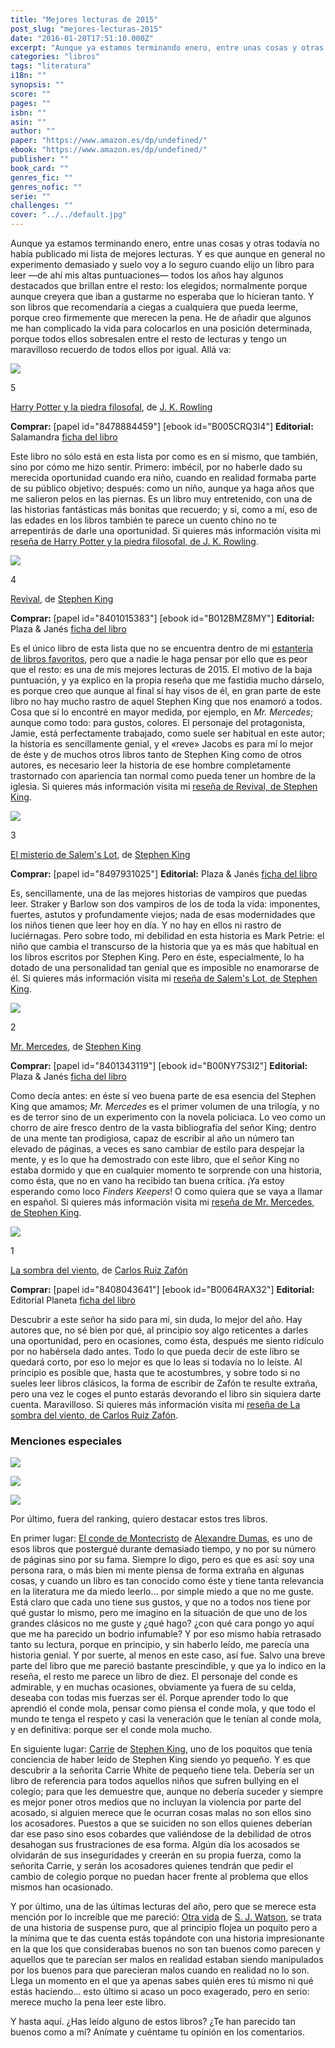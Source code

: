```yaml
---
title: "Mejores lecturas de 2015"
post_slug: "mejores-lecturas-2015"
date: "2016-01-20T17:51:10.000Z"
excerpt: "Aunque ya estamos terminando enero, entre unas cosas y otras todavía no había publicado mi lista de mejores lecturas de 2015. Todos estos son libros que recomendaría a ciegas a cualquiera que pueda leerme, porque creo firmemente que merecen la pena."
categories: "libros"
tags: "literatura"
i18n: ""
synopsis: ""
score: ""
pages: ""
isbn: ""
asin: ""
author: ""
paper: "https://www.amazon.es/dp/undefined/"
ebook: "https://www.amazon.es/dp/undefined/"
publisher: ""
book_card: ""
genres_fic: ""
genres_nofic: ""
serie: ""
challenges: ""
cover: "../../default.jpg"
---
```


Aunque ya estamos terminando enero, entre unas cosas y otras todavía no había publicado mi lista de mejores lecturas. Y es que aunque en general no experimento demasiado y suelo voy a lo seguro cuando elijo un libro para leer —de ahí mis altas puntuaciones— todos los años hay algunos destacados que brillan entre el resto: los elegidos; normalmente porque aunque creyera que iban a gustarme no esperaba que lo hicieran tanto. Y son libros que recomendaría a ciegas a cualquiera que pueda leerme, porque creo firmemente que merecen la pena. He de añadir que algunos me han complicado la vida para colocarlos en una posición determinada, porque todos ellos sobresalen entre el resto de lecturas y tengo un maravilloso recuerdo de todos ellos por igual. Allá va:

![](images/harry-potter-piedra-filosofal-p.jpg)

5

[Harry Potter y la piedra filosofal](http://fjp.es/harry-potter-y-la-piedra-filosofal-de-j-k-rowling/), de [J. K. Rowling](http://fjp.es/autor/j-k-rowling/)

**Comprar:** \[papel id="8478884459"\] \[ebook id="B005CRQ3I4"\] **Editorial:** Salamandra [ficha del libro](http://salamandra.info/libro/harry-potter-y-piedra-filosofal)

Este libro no sólo está en esta lista por como es en sí mismo, que también, sino por cómo me hizo sentir. Primero: imbécil, por no haberle dado su merecida oportunidad cuando era niño, cuando en realidad formaba parte de su público objetivo; después: como un niño, aunque ya haga años que me salieron pelos en las piernas. Es un libro muy entretenido, con una de las historias fantásticas más bonitas que recuerdo; y si, como a mí, eso de las edades en los libros también te parece un cuento chino no te arrepentirás de darle una oportunidad. Si quieres más información visita mi [reseña de Harry Potter y la piedra filosofal, de J. K. Rowling](http://fjp.es/harry-potter-y-la-piedra-filosofal-de-j-k-rowling/).

![](images/revival-p.jpg)

4

[Revival](http://fjp.es/revival-de-stephen-king/), de [Stephen King](http://fjp.es/autor/stephen-king/)

**Comprar:** \[papel id="8401015383"\] \[ebook id="B012BMZ8MY"\] **Editorial:** Plaza & Janés [ficha del libro](http://www.megustaleer.com/libro/revival/ES0127675)

Es el único libro de esta lista que no se encuentra dentro de mi [estantería de libros favoritos](http://fjp.es/puntuacion/favoritos/), pero que a nadie le haga pensar por ello que es peor que el resto: es una de mis mejores lecturas de 2015. El motivo de la baja puntuación, y ya explico en la propia reseña que me fastidia mucho dárselo, es porque creo que aunque al final sí hay visos de él, en gran parte de este libro no hay mucho rastro de aquel Stephen King que nos enamoró a todos. Cosa que sí lo encontré en mayor medida, por ejemplo, en _Mr. Mercedes_; aunque como todo: para gustos, colores. El personaje del protagonista, Jamie, está perfectamente trabajado, como suele ser habitual en este autor; la historia es sencillamente genial, y el «reve» Jacobs es para mí lo mejor de éste y de muchos otros libros tanto de Stephen King como de otros autores, es necesario leer la historia de ese hombre completamente trastornado con apariencia tan normal como pueda tener un hombre de la iglesia. Si quieres más información visita mi [reseña de Revival, de Stephen King](http://fjp.es/revival-de-stephen-king/).

![](images/salems-lot-p.jpg)

3

[El misterio de Salem's Lot](http://fjp.es/el-misterio-de-salems-lot-de-stephen-king/), de [Stephen King](http://fjp.es/autor/stephen-king/)

**Comprar:** \[papel id="8497931025"\] **Editorial:** Plaza & Janés [ficha del libro](http://www.megustaleer.com/libro/el-misterio-de-salems-lot/ES0003790)

Es, sencillamente, una de las mejores historias de vampiros que puedas leer. Straker y Barlow son dos vampiros de los de toda la vida: imponentes, fuertes, astutos y profundamente viejos; nada de esas modernidades que los niños tienen que leer hoy en día. Y no hay en ellos ni rastro de luciérnagas. Pero sobre todo, mi debilidad en esta historia es Mark Petrie: el niño que cambia el transcurso de la historia que ya es más que habitual en los libros escritos por Stephen King. Pero en éste, especialmente, lo ha dotado de una personalidad tan genial que es imposible no enamorarse de él. Si quieres más información visita mi [reseña de Salem's Lot, de Stephen King](http://fjp.es/el-misterio-de-salems-lot-de-stephen-king/).

![](images/mr-mercedes-p.jpg)

2

[Mr. Mercedes](http://fjp.es/mr-mercedes-de-stephen-king/), de [Stephen King](http://fjp.es/autor/stephen-king/)

**Comprar:** \[papel id="8401343119"\] \[ebook id="B00NY7S3I2"\] **Editorial:** Plaza & Janés [ficha del libro](http://www.megustaleer.com/libro/mr-mercedes/ES0123740)

Como decía antes: en éste sí veo buena parte de esa esencia del Stephen King que amamos; _Mr. Mercedes_ es el primer volumen de una trilogía, y no es de terror sino de un experimento con la novela policiaca. Lo veo como un chorro de aire fresco dentro de la vasta bibliografía del señor King; dentro de una mente tan prodigiosa, capaz de escribir al año un número tan elevado de páginas, a veces es sano cambiar de estilo para despejar la mente, y es lo que ha demostrado con este libro, que el señor King no estaba dormido y que en cualquier momento te sorprende con una historia, como ésta, que no en vano ha recibido tan buena crítica. ¡Ya estoy esperando como loco _Finders Keepers_! O como quiera que se vaya a llamar en español. Si quieres más información visita mi [reseña de Mr. Mercedes, de Stephen King](http://fjp.es/mr-mercedes-de-stephen-king/).

![](images/sombra-viento-p.jpg)

1

[La sombra del viento](http://fjp.es/la-sombra-del-viento-de-carlos-ruiz-zafon/), de [Carlos Ruiz Zafón](http://fjp.es/autor/carlos-ruiz-zafon/)

**Comprar:** \[papel id="8408043641"\] \[ebook id="B0064RAX32"\] **Editorial:** Editorial Planeta [ficha del libro](http://www.planetadelibros.com/la-sombra-del-viento-libro-8831.html)

Descubrir a este señor ha sido para mí, sin duda, lo mejor del año. Hay autores que, no sé bien por qué, al principio soy algo reticentes a darles una oportunidad, pero en ocasiones, como ésta, después me siento ridículo por no habérsela dado antes. Todo lo que pueda decir de este libro se quedará corto, por eso lo mejor es que lo leas si todavía no lo leíste. Al principio es posible que, hasta que te acostumbres, y sobre todo si no sueles leer libros clásicos, la forma de escribir de Zafón te resulte extraña, pero una vez le coges el punto estarás devorando el libro sin siquiera darte cuenta. Maravilloso. Si quieres más información visita mi [reseña de La sombra del viento, de Carlos Ruiz Zafón](http://fjp.es/la-sombra-del-viento-de-carlos-ruiz-zafon/).

### Menciones especiales

![](images/conde-montecristo-p.jpg)

![](images/carrie-p.jpg)

![](images/otra-vida-p.jpg)

Por último, fuera del ranking, quiero destacar estos tres libros.

En primer lugar: [El conde de Montecristo](http://fjp.es/el-conde-de-montecristo-de-alexandre-dumas/) de [Alexandre Dumas](http://fjp.es/autor/alexandre-dumas/), es uno de esos libros que postergué durante demasiado tiempo, y no por su número de páginas sino por su fama. Siempre lo digo, pero es que es así: soy una persona rara, o más bien mi mente piensa de forma extraña en algunas cosas, y cuando un libro es tan conocido como éste y tiene tanta relevancia en la literatura me da miedo leerlo… por simple miedo a que no me guste. Está claro que cada uno tiene sus gustos, y que no a todos nos tiene por qué gustar lo mismo, pero me imagino en la situación de que uno de los grandes clásicos no me guste y ¿qué hago? ¿con qué cara pongo yo aquí que me ha parecido un bodrio infumable? Y por eso mismo había retrasado tanto su lectura, porque en principio, y sin haberlo leído, me parecía una historia genial. Y por suerte, al menos en este caso, así fue. Salvo una breve parte del libro que me pareció bastante prescindible, y que ya lo indico en la reseña, el resto me parece un libro de diez. El personaje del conde es admirable, y en muchas ocasiones, obviamente ya fuera de su celda, deseaba con todas mis fuerzas ser él. Porque aprender todo lo que aprendió el conde mola, pensar como piensa el conde mola, y que todo el mundo te tenga el respeto y casi la veneración que le tenían al conde mola, y en definitiva: porque ser el conde mola mucho.

En siguiente lugar: [Carrie](http://fjp.es/carrie-de-stephen-king/) de [Stephen King](http://fjp.es/autor/stephen-king/), uno de los poquitos que tenía conciencia de haber leído de Stephen King siendo yo pequeño. Y es que descubrir a la señorita Carrie White de pequeño tiene tela. Debería ser un libro de referencia para todos aquellos niños que sufren bullying en el colegio; para que les demuestre que, aunque no debería suceder y siempre es mejor poner otros medios que no incluyan la violencia por parte del acosado, si alguien merece que le ocurran cosas malas no son ellos sino los acosadores. Puestos a que se suiciden no son ellos quienes deberían dar ese paso sino esos cobardes que valiéndose de la debilidad de otros desahogan sus frustraciones de esa forma. Algún día los acosados se olvidarán de sus inseguridades y creerán en su propia fuerza, como la señorita Carrie, y serán los acosadores quienes tendrán que pedir el cambio de colegio porque no puedan hacer frente al problema que ellos mismos han ocasionado.

Y por último, una de las últimas lecturas del año, pero que se merece esta mención por lo increíble que me pareció: [Otra vida](http://fjp.es/otra-vida-de-s-j-watson/) de [S. J. Watson](http://fjp.es/autor/s-j-watson/), se trata de una historia de suspense puro, que al principio flojea un poquito pero a la mínima que te das cuenta estás topándote con una historia impresionante en la que los que considerabas buenos no son tan buenos como parecen y aquellos que te parecían ser malos en realidad estaban siendo manipulados por los buenos para que parecieran malos cuando en realidad no lo son. Llega un momento en el que ya apenas sabes quién eres tú mismo ni qué estás haciendo… esto último si acaso un poco exagerado, pero en serio: merece mucho la pena leer este libro.

Y hasta aquí. ¿Has leído alguno de estos libros? ¿Te han parecido tan buenos como a mí? Anímate y cuéntame tu opinión en los comentarios.
